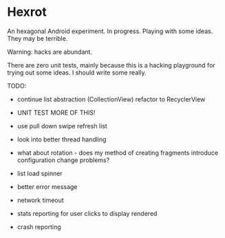# Hexrot

An hexagonal Android experiment. In progress. Playing with some ideas. They may be terrible.

Warning: hacks are abundant.

There are zero unit tests, mainly because this is a hacking playground for trying out some ideas.
I should write some really.

TODO:

- continue list abstraction (CollectionView) refactor to RecyclerView
- UNIT TEST MORE OF THIS!
- use pull down swipe refresh list

- look into better thread handling

- what about rotation - does my method of creating fragments introduce configuration change problems?

- list load spinner
- better error message
- network timeout

- stats reporting for user clicks to display rendered
- crash reporting

